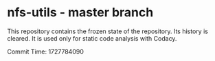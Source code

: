 # nfs-utils - master branch

This repository contains the frozen state of the repository.
Its history is cleared. It is used only for static code
analysis with Codacy.

Commit Time: 1727784090